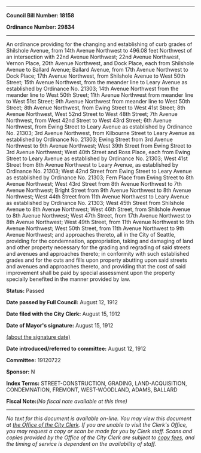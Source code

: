 

********

**Council Bill Number: 18158**
   
**Ordinance Number: 29834**
********

 An ordinance providing for the changing and establishing of curb grades of Shilshole Avenue, from 14th Avenue Northwest to 496.08 feet Northwest of an intersection with 22nd Avenue Northwest; 22nd Avenue Northwest, Vernon Place, 20th Avenue Northwest, and Dock Place, each from Shilshole Avenue to Ballard Avenue; Ballard Avenue, from 17th Avenue Northwest to Dock Place; 17th Avenue Northwest, from Shilshole Avenue to West 50th Street; 15th Avenue Northwest, from the meander line to Leary Avenue as established by Ordinance No. 21303; 14th Avenue Northwest from the meander line to West 50th Street; 11th Avenue Northwest from meander line to West 51st Street; 9th Avenue Northwest from meander line to West 50th Street; 8th Avenue Northwest, from Ewing Street to West 41st Street; 8th Avenue Northwest, West 52nd Street to West 48th Street; 7th Avenue Northwest, from West 42nd Street to West 43rd Street; 6th Avenue Northwest, from Ewing Street to Leary Avenue as established by Ordinance No. 21303; 3rd Avenue Northwest, from Kilbourne Street to Leary Avenue as established by Ordinance No. 21303; Ewing Street from 3rd Avenue Northwest to 9th Avenue Northwest; West 39th Street from Ewing Street to 3rd Avenue Northwest; West 40th Street and Ross Place, each from Ewing Street to Leary Avenue as established by Ordinance No. 21303; West 41st Street from 8th Avenue Northwest to Leary Avenue, as established by Ordinance No. 21303; West 42nd Street from Ewing Street to Leary Avenue as established by Ordinance No. 21303; Fern Place from Ewing Street to 8th Avenue Northwest; West 43rd Street from 8th Avenue Northwest to 7th Avenue Northwest; Bright Street from 9th Avenue Northwest to 8th Avenue Northwest; West 44th Street from 11th Avenue Northwest to Leary Avenue as established by Ordinance No. 21303; West 45th Street from Shilshole Avenue to 8th Avenue Northwest; West 46th Street, from Shilshole Avenue to 8th Avenue Northwest; West 47th Street, from 17th Avenue Northwest to 8th Avenue Northwest; West 49th Street, from 11th Avenue Northwest to 9th Avenue Northwest; West 50th Street, from 11th Avenue Northwest to 9th Avenue Northwest; and approaches thereto, all in the City of Seattle, providing for the condemnation, appropriation, taking and damaging of land and other property necessary for the grading and regrading of said streets and avenues and approaches thereto; in conformity with such established grades and for the cuts and fills upon property abutting upon said streets and avenues and approaches thereto, and providing that the cost of said improvement shall be paid by special assessment upon the property specially benefited in the manner provided by law.

**Status:** Passed
   
**Date passed by Full Council:** August 12, 1912
   
**Date filed with the City Clerk:** August 15, 1912
   
**Date of Mayor's signature:** August 15, 1912
   
[(about the signature date)](/~public/approvaldate.htm)
   
   
   
**Date introduced/referred to committee:** August 12, 1912
   
**Committee:** 19120722
   
**Sponsor:** N
   
   
**Index Terms:** STREET-CONSTRUCTION, GRADING, LAND-ACQUISITION, CONDEMNATION, FREMONT, WEST-WOODLAND, ADAMS, BALLARD

**Fiscal Note:**_(No fiscal note available at this time)_
********

_No text for this document is available on-line. You may view this document at [the Office of the City Clerk](http://www.seattle.gov/leg/clerk/contactUs.htm). If you are unable to visit the Clerk's Office, you may request a copy or scan be made for you by Clerk staff. Scans and copies provided by the Office of the City Clerk are subject to [copy fees](http://clerk.seattle.gov/~public/clerkfees.htm), and the timing of service is dependent on the availability of staff._

